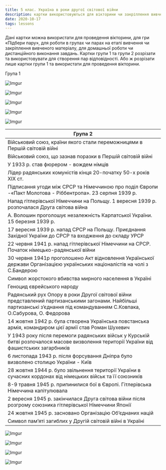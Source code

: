 ```yaml
---
title: 5 клас. Україна в роки другої світової війни
description: картки використовуються для вікторини чи закріплення вивченого матеріалу
date: 2020-10-17
tags: lessons
---
```


Дані картки можна використати для проведення вікторини, для гри «Підбери пару», для роботи в групах чи парах на етапі вивчення чи закріплення вивченого матеріалу, для домашньої роботи чи дистанційного виконання завдань.  Картки групи 1 та групи 2  розрізати та використовувати для створення пар відповідності. Або ж розрізати лише картки групи 1 та використати для проведення вікторини.

Група 1

![Imgur](https://i.imgur.com/2vCm2lo.png)

![Imgur](https://i.imgur.com/2r8ynlb.png)

![Imgur](https://i.imgur.com/tmhl2eH.png)

![Imgur](https://i.imgur.com/Jec762q.png)

![Imgur](https://i.imgur.com/sn7FECR.png)

| Група 2                                                      |
| ------------------------------------------------------------ |
| Військовий союз, країни якого стали переможницями в Першій світовій війні |
| Військовий союз, що зазнав поразки в Першій світовій війні   |
| У 1933 р. став фюрером - вождем німців                       |
| Лідер радянських комуністів кінця 20-початку 50-х років ХІХ ст. |
| Підписання угоди між СРСР та Німеччиною про поділ Європи -«Пакт Молотова - Ріббентропа». 23 серпня 1939 р. |
| Напад гітлерівської Німеччини на Польщу. 1 вересня 1939 р. розпочалася Друга світова війна |
| А. Волошин проголошує незалежність Карпатської України. 15 березня 1939 р. |
| 17 вересня 1939 р. напад СРСР на Польщу. Приєднання Західної України до СРСР та входження до складу УРСР |
| 22 червня 1941 р. напад гітлерівської Німеччини на СРСР. Початок німецько-радянської війни |
| 30 червня 1941р проголошено Акт відновлення Української держави Організацією українських націоналістів на чолі з С.Бандерою |
| Символ жорстокого вбивства мирного населення в Україні       |
| Геноцид єврейського народу                                   |
| Радянський рух Опору в роки Другої світової війни представлений партизанськими загонами. Найбільші партизанські з’єднання під командуванням С.Ковпака, О.Сабурова, О. Федорова |
| 14 жовтня 1942 р. була створена Українська повстанська армія, командиром цієї армії став Роман Шухевич |
| У 1943 року після перемоги радянських військ у Курській битві розпочалося масове визволення території України від фашистських загарбників |
| 6 листопада 1943 р. після форсування Дніпра було визволено столицю України - Київ |
| 28 жовтня 1944 р. було звільнення території України в сучасних кордонах від німецьких військ та її союзників |
| 8-9 травня 1945 р. припинилися бої в Європі. Гітлерівська Німеччина капітулювала |
| 2 вересня 1945 р. закінчилася Друга світова війни після розгрому союзника гітлерівської Німеччини Японії |
| 24 жовтня 1945 р. засновано Організацію Об’єднаних націй     |
| Символ пам’яті загиблих у Другій світовій війні в Україні    |

![Imgur](https://i.imgur.com/CUzhjkq.png)

![Imgur](https://i.imgur.com/xFWhbTB.png)

![Imgur](https://i.imgur.com/QaQBm5G.png)

![Imgur](https://i.imgur.com/7Y78TZP.png)